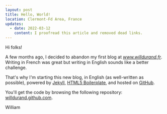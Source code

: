 ```yaml
---
layout: post
title: Hello, World!
location: Clermont-Fd Area, France
updates:
  - date: 2022-03-12
    content: I proofread this article and removed dead links.
---
```


Hi folks!

A few months ago, I decided to abandon my first blog at _www.willdurand.fr_.
Writing in French was great but writing in English sounds like a better
challenge.

That's why I'm starting this new blog, in English (as well-written as possible),
powered by [Jekyll](https://github.com/mojombo/jekyll), [HTML5
Boilerplate](http://html5boilerplate.com/), and hosted on
[GitHub](http://www.github.com).

You'll get the code by browsing the following repository:
[willdurand.github.com](https://github.com/willdurand/willdurand.github.com).

William
